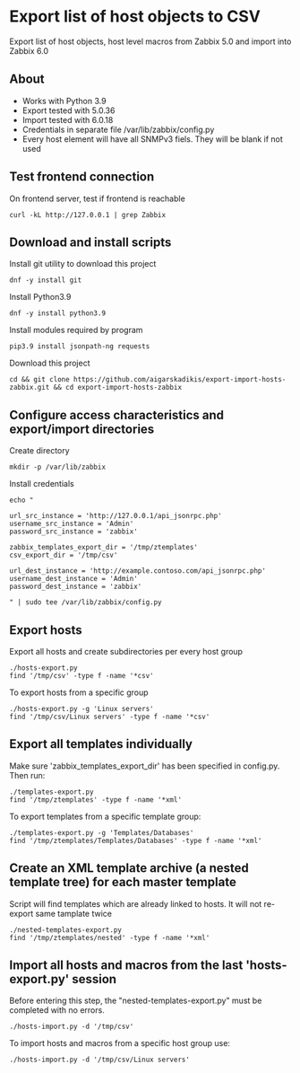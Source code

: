 # Export list of host objects to CSV

Export list of host objects, host level macros from Zabbix 5.0 and import into Zabbix 6.0

## About

* Works with Python 3.9
* Export tested with 5.0.36
* Import tested with 6.0.18
* Credentials in separate file /var/lib/zabbix/config.py
* Every host element will have all SNMPv3 fiels. They will be blank if not used

## Test frontend connection

On frontend server, test if frontend is reachable
```
curl -kL http://127.0.0.1 | grep Zabbix
```

## Download and install scripts

Install git utility to download this project
```
dnf -y install git
```

Install Python3.9
```
dnf -y install python3.9
```

Install modules required by program
```
pip3.9 install jsonpath-ng requests
```

Download this project
```
cd && git clone https://github.com/aigarskadikis/export-import-hosts-zabbix.git && cd export-import-hosts-zabbix
```

## Configure access characteristics and export/import directories

Create directory
```
mkdir -p /var/lib/zabbix
```

Install credentials
```
echo "

url_src_instance = 'http://127.0.0.1/api_jsonrpc.php'
username_src_instance = 'Admin'
password_src_instance = 'zabbix'

zabbix_templates_export_dir = '/tmp/ztemplates'
csv_export_dir = '/tmp/csv'

url_dest_instance = 'http://example.contoso.com/api_jsonrpc.php'
username_dest_instance = 'Admin'
password_dest_instance = 'zabbix'

" | sudo tee /var/lib/zabbix/config.py
```

## Export hosts

Export all hosts and create subdirectories per every host group
```
./hosts-export.py
find '/tmp/csv' -type f -name '*csv'
```

To export hosts from a specific group
```
./hosts-export.py -g 'Linux servers'
find '/tmp/csv/Linux servers' -type f -name '*csv'
```

## Export all templates individually

Make sure 'zabbix_templates_export_dir' has been specified in config.py. Then run:

```
./templates-export.py
find '/tmp/ztemplates' -type f -name '*xml'
```

To export templates from a specific template group:
```
./templates-export.py -g 'Templates/Databases'
find '/tmp/ztemplates/Templates/Databases' -type f -name '*xml'
```

## Create an XML template archive (a nested template tree) for each master template

Script will find templates which are already linked to hosts. It will not re-export same tamplate twice
```
./nested-templates-export.py
find '/tmp/ztemplates/nested' -type f -name '*xml'
```

## Import all hosts and macros from the last 'hosts-export.py' session

Before entering this step, the "nested-templates-export.py" must be completed with no errors.

```
./hosts-import.py -d '/tmp/csv'
```

To import hosts and macros from a specific host group use:
```
./hosts-import.py -d '/tmp/csv/Linux servers'
```

